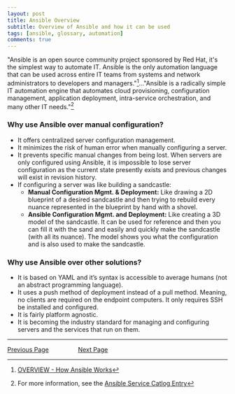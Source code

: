 ```yaml
---
layout: post
title: Ansible Overview
subtitle: Overview of Ansible and how it can be used
tags: [ansible, glossary, automation]
comments: true
---
```

"Ansible is an open source community project sponsored by Red Hat, it's the simplest way to automate IT. Ansible is the only automation language that can be used across entire IT teams from systems and network administrators to developers and managers."[^1]..."Ansible is a radically simple IT automation engine that automates cloud provisioning, configuration management, application deployment, intra-service orchestration, and many other IT needs."[^2]

### Why use Ansible over manual configuration?
- It offers centralized server configuration management.
- It minimizes the risk of human error when manually configuring a server.
- It prevents specific manual changes from being lost. When servers are only configured using Ansible, it is impossible to lose server configuration as the current state presently exists and previous changes will exist in revision history.
- If configuring a server was like building a sandcastle:
  - **Manual Configuration Mgmt. & Deployment:** Like drawing a 2D blueprint of a desired sandcastle and then trying to rebuild every nuance represented in the blueprint by hand with a shovel.
  - **Ansible Configuration Mgmt. and Deployment:** Like creating a 3D model of the sandcastle. It can be used for reference and then you can fill it with the sand and easily and quickly make the sandcastle (with all its nuance). The model shows you what the configuration and is also used to make the sandcastle.

### Why use Ansible over other solutions?
- It is based on YAML and it’s syntax is accessible to average humans (not an abstract programming language).
- It uses a push method of deployment instead of a pull method. Meaning, no clients are required on the endpoint computers. It only requires SSH be installed and configured.
- It is fairly platform agnostic.
- It is becoming the industry standard for managing and configuring servers and the services that run on them.
---
[Previous Page](https://github.com/biola/sysadmin-docs/blob/master/sysadmin%20training/09.%20Network/01.%20Network%20Overview.md) &nbsp; &nbsp; &nbsp; &nbsp; &nbsp; &nbsp; &nbsp; &nbsp; [Next Page](https://github.com/biola/sysadmin-docs/blob/master/sysadmin%20training/10.%20Ansible/02.%20What%20is%20an%20Inventory%20File.md)

[^1]: [OVERVIEW - How Ansible Works](https://www.ansible.com/overview/how-ansible-works?hsLang=en-us)
[^2]: For more information, see the [Ansible Service Catlog Entry](https://confluence.biola.edu/display/ithd/Ansible+-+Service+Catalog+Entry)
